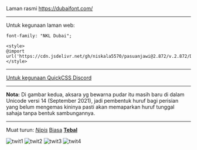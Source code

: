 Laman rasmi https://dubaifont.com/

---

Untuk kegunaan laman web:

`font-family: "NKL Dubai";`

```
<style>
@import url('https://cdn.jsdelivr.net/gh/niskala5570/pasuanjawi@2.872/v.2.872/Dubai/NKL%20Dubai.css');
</style>
```
---

[Untuk kegunaan QuickCSS Discord](https://gist.github.com/niskala5570/520e689d4d30fc1381c0caae8e0dadcd?permalink_comment_id=4259947#gistcomment-4259947)

---

**Nota:** Di gambar kedua, aksara yg bewarna pudar itu masih baru di dalam Unicode versi 14 (September 2021), jadi pembentuk huruf bagi perisian yang
belum mengemas kininya pasti akan memaparkan huruf tunggal sahaja tanpa bentuk sambungannya.

---
Muat turun:
[_Nipis_](https://github.com/niskala5570/pasuanjawi/raw/2.872/v.2.872/Dubai/NKL-DUBAI-LIGHT.otf)
[Biasa](https://github.com/niskala5570/pasuanjawi/raw/2.872/v.2.872/Dubai/NKL-DUBAI-REGULAR.otf)
[**Tebal**](https://github.com/niskala5570/pasuanjawi/raw/2.872/v.2.872/Dubai/NKL-DUBAI-BOLD.otf)

![twit1](https://user-images.githubusercontent.com/34799053/183476427-83d69819-405e-42c3-b0aa-7009791a0b84.png)
![twit2](https://user-images.githubusercontent.com/34799053/183476411-ebbd6504-7a8c-4a3c-9433-7b25204d6eae.png)
![twit3](https://user-images.githubusercontent.com/34799053/183476418-d4b6c840-6a9a-414b-8a2f-2332b66b4fbb.png)
![twit4](https://user-images.githubusercontent.com/34799053/183476424-1bfd36f2-56b1-4028-8804-3d4ef8284dd4.png)
